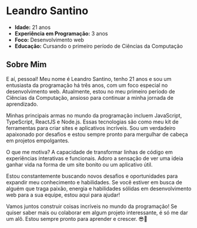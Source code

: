 # Leandro Santino

- **Idade:** 21 anos
- **Experiência em Programação:** 3 anos
- **Foco:** Desenvolvimento web
- **Educação:** Cursando o primeiro período de Ciências da Computação

## Sobre Mim

E aí, pessoal! Meu nome é Leandro Santino, tenho 21 anos e sou um entusiasta da
programação há três anos, com um foco especial no desenvolvimento web.
Atualmente, estou no meu primeiro período de Ciências da Computação, ansioso
para continuar a minha jornada de aprendizado.

Minhas principais armas no mundo da programação incluem JavaScript, TypeScript,
ReactJS e Node.js. Essas tecnologias são como meu kit de ferramentas para criar
sites e aplicativos incríveis. Sou um verdadeiro apaixonado por desafios e estou
sempre pronto para mergulhar de cabeça em projetos empolgantes.

O que me motiva? A capacidade de transformar linhas de código em experiências
interativas e funcionais. Adoro a sensação de ver uma ideia ganhar vida na forma
de um site bonito ou um aplicativo útil.

Estou constantemente buscando novos desafios e oportunidades para expandir meu
conhecimento e habilidades. Se você estiver em busca de alguém que traga paixão,
energia e habilidades sólidas em desenvolvimento web para a sua equipe, estou
aqui para ajudar!

Vamos juntos construir coisas incríveis no mundo da programação! Se quiser saber
mais ou colaborar em algum projeto interessante, é só me dar um alô. Estou
sempre pronto para aprender e crescer. 😎🚀
